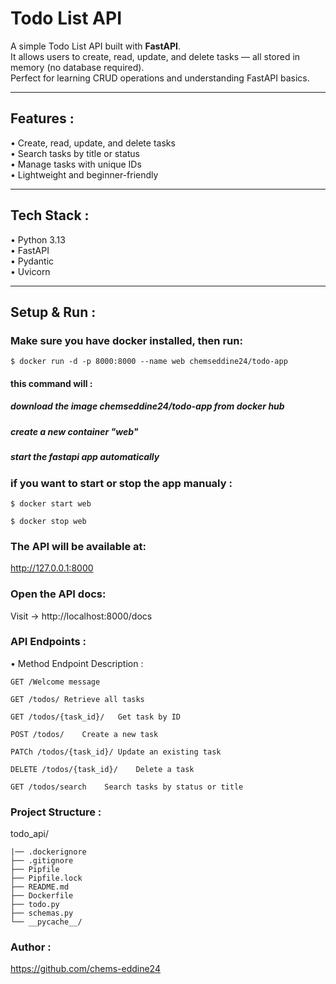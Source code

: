 # Todo List API

A simple Todo List API built with **FastAPI**.  
It allows users to create, read, update, and delete tasks — all stored in memory (no database required).  
Perfect for learning CRUD operations and understanding FastAPI basics.

---

## Features :

• Create, read, update, and delete tasks  
• Search tasks by title or status  
• Manage tasks with unique IDs  
• Lightweight and beginner-friendly

---

## Tech Stack :

• Python 3.13  
• FastAPI  
• Pydantic  
• Uvicorn

---

## Setup & Run :

### Make sure you have **docker** installed, then run:
```
$ docker run -d -p 8000:8000 --name web chemseddine24/todo-app
```
#### this command will :

##### download the image chemseddine24/todo-app from docker hub
##### create a new container "web" 
##### start the fastapi app automatically

### if you want to start or stop the app manualy :
```
$ docker start web

$ docker stop web
```

### The API will be available at:

http://127.0.0.1:8000

### Open the API docs:

Visit -> http://localhost:8000/docs

### API Endpoints :
• Method	Endpoint	Description :
```
GET	/Welcome message

GET	/todos/	Retrieve all tasks

GET	/todos/{task_id}/	Get task by ID

POST /todos/	Create a new task

PATCh /todos/{task_id}/	Update an existing task

DELETE /todos/{task_id}/	Delete a task

GET	/todos/search	 Search tasks by status or title
```
### Project Structure :

todo_api/
```
|── .dockerignore
├── .gitignore
├── Pipfile
├── Pipfile.lock
├── README.md
├── Dockerfile
├── todo.py          
├── schemas.py       
└── __pycache__/    
```
    
### Author :
https://github.com/chems-eddine24
